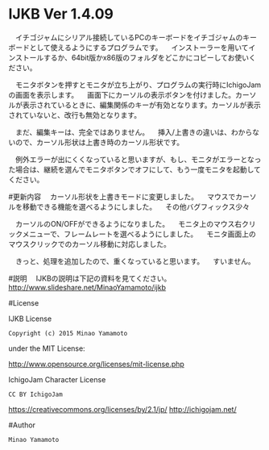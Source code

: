 # IJKB Ver 1.4.09

　イチゴジャムにシリアル接続しているPCのキーボードをイチゴジャムのキーボードとして使えるようにするプログラムです。
　インストーラーを用いてインストールするか、64bit版かx86版のフォルダをどこかにコピーしてお使いください。  

　モニタボタンを押すとモニタが立ち上がり、プログラムの実行時にIchigoJamの画面を表示します。
　画面下にカーソルの表示ボタンを付けました。カーソルが表示されているときに、編集関係のキーが有効となります。カーソルが表示されていないと、改行も無効となります。

　まだ、編集キーは、完全ではありません。
　挿入/上書きの違いは、わからないので、カーソル形状は上書き時のカーソル形状です。　

　例外エラーが出にくくなっていると思いますが、もし、モニタがエラーとなった場合は、継続を選んでモニタボタンでオフにして、もう一度モニタを起動してください。

#更新内容
　カーソル形状を上書きモードに変更しました。
　マウスでカーソルを移動できる機能を選べるようにしました。
　その他バグフィックス少々


　カーソルのON/OFFができるようになりました。
　モニタ上のマウス右クリックメニューで、フレームレートを選べるようにしました。
　モニタ画面上のマウスクリックでのカーソル移動に対応しました。

　きっと、処理を追加したので、重くなっていると思います。
　すいません。

#説明
　IJKBの説明は下記の資料を見てください。
http://www.slideshare.net/MinaoYamamoto/ijkb

#License

  IJKB License

    Copyright (c) 2015 Minao Yamamoto

under the MIT License:

http://www.opensource.org/licenses/mit-license.php

  IchigoJam Character License

    CC BY IchigoJam

https://creativecommons.org/licenses/by/2.1/jp/
http://ichigojam.net/

#Author

    Minao Yamamoto
